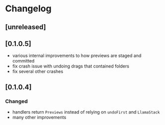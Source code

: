 # Changelog

## [unreleased]

## [0.1.0.5]
- various internal improvements to how previews are staged and committed
- fix crash issue with undoing drags that contained folders
- fix several other crashes

## [0.1.0.4]
### Changed
- handlers return `Previews` instead of relying on `undoFirst` and `LlamaStack` 
- many other improvements
